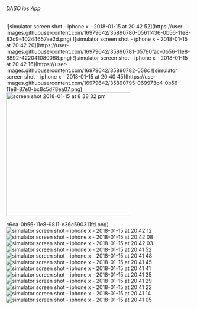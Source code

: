 <h6> DASO ios App </h6>
![simulator screen shot - iphone x - 2018-01-15 at 20 42 52](https://user-images.githubusercontent.com/16979642/35890780-0561f436-0b56-11e8-82c9-40244657ae2d.png)
![simulator screen shot - iphone x - 2018-01-15 at 20 42 20](https://user-images.githubusercontent.com/16979642/35890781-05760fac-0b56-11e8-8892-422041080068.png)
![simulator screen shot - iphone x - 2018-01-15 at 20 42 16](https://user-images.githubusercontent.com/16979642/35890782-058c
![simulator screen shot - iphone x - 2018-01-15 at 20 40 45](https://user-images.githubusercontent.com/16979642/35890795-069973c4-0b56-11e8-87e0-bc8c5d78ea07.png)
<img width="335" alt="screen shot 2018-01-15 at 8 38 32 pm" src="https://user-images.githubusercontent.com/16979642/35890796-06ae98bc-0b56-11e8-9b4c-3fe00b8c63fd.png">

c6ca-0b56-11e8-9811-e36c590311fd.png)
![simulator screen shot - iphone x - 2018-01-15 at 20 42 12](https://user-images.githubusercontent.com/16979642/35890783-05a2990a-0b56-11e8-8f8f-9dc32cee0876.png)
![simulator screen shot - iphone x - 2018-01-15 at 20 42 08](https://user-images.githubusercontent.com/16979642/35890784-05b77bd6-0b56-11e8-9955-b59899d309b0.png)
![simulator screen shot - iphone x - 2018-01-15 at 20 42 03](https://user-images.githubusercontent.com/16979642/35890785-05c7e44e-0b56-11e8-8b1c-afc07b1e0106.png)
![simulator screen shot - iphone x - 2018-01-15 at 20 41 52](https://user-images.githubusercontent.com/16979642/35890786-05de3438-0b56-11e8-9303-83ffaca2eb6f.png)
![simulator screen shot - iphone x - 2018-01-15 at 20 41 48](https://user-images.githubusercontent.com/16979642/35890787-05f2d2bc-0b56-11e8-81f2-a1485e692441.png)
![simulator screen shot - iphone x - 2018-01-15 at 20 41 45](https://user-images.githubusercontent.com/16979642/35890788-060459b0-0b56-11e8-8ff3-152374442bd9.png)
![simulator screen shot - iphone x - 2018-01-15 at 20 41 41](https://user-images.githubusercontent.com/16979642/35890789-06151692-0b56-11e8-91d0-7969b44474c6.png)
![simulator screen shot - iphone x - 2018-01-15 at 20 41 35](https://user-images.githubusercontent.com/16979642/35890790-062aad5e-0b56-11e8-897f-ed42b4cd21c1.png)
![simulator screen shot - iphone x - 2018-01-15 at 20 41 29](https://user-images.githubusercontent.com/16979642/35890791-063f4cb4-0b56-11e8-9489-ae0ae7385804.png)
![simulator screen shot - iphone x - 2018-01-15 at 20 41 22](https://user-images.githubusercontent.com/16979642/35890792-0655726e-0b56-11e8-9786-b3ca32ce8374.png)
![simulator screen shot - iphone x - 2018-01-15 at 20 41 14](https://user-images.githubusercontent.com/16979642/35890793-066c0268-0b56-11e8-8385-9cfb3c865b68.png)
![simulator screen shot - iphone x - 2018-01-15 at 20 41 05](https://user-images.githubusercontent.com/16979642/35890794-06828272-0b56-11e8-9a43-0e63e99acc71.png)
